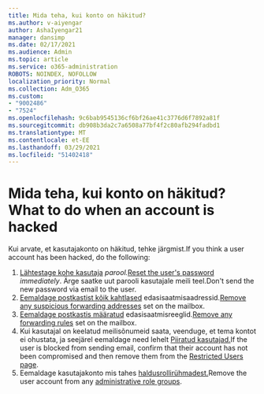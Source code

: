 ```yaml
---
title: Mida teha, kui konto on häkitud?
ms.author: v-aiyengar
author: AshaIyengar21
manager: dansimp
ms.date: 02/17/2021
ms.audience: Admin
ms.topic: article
ms.service: o365-administration
ROBOTS: NOINDEX, NOFOLLOW
localization_priority: Normal
ms.collection: Adm_O365
ms.custom:
- "9002486"
- "7524"
ms.openlocfilehash: 9c6bab9545136cf6bf26ae41c3776d6f7892a81f
ms.sourcegitcommit: db908b3da2c7a6508a77bf4f2c80afb294fadbd1
ms.translationtype: MT
ms.contentlocale: et-EE
ms.lasthandoff: 03/29/2021
ms.locfileid: "51402418"
---
```

# <a name="what-to-do-when-an-account-is-hacked"></a><span data-ttu-id="29422-102">Mida teha, kui konto on häkitud?</span><span class="sxs-lookup"><span data-stu-id="29422-102">What to do when an account is hacked</span></span>

<span data-ttu-id="29422-103">Kui arvate, et kasutajakonto on häkitud, tehke järgmist.</span><span class="sxs-lookup"><span data-stu-id="29422-103">If you think a user account has been hacked, do the following:</span></span>

1. <span data-ttu-id="29422-104">[Lähtestage kohe kasutaja](https://go.microsoft.com/fwlink/?linkid=2103704) *parool.*</span><span class="sxs-lookup"><span data-stu-id="29422-104">[Reset the user's password](https://go.microsoft.com/fwlink/?linkid=2103704) *immediately*.</span></span> <span data-ttu-id="29422-105">Ärge saatke uut parooli kasutajale meili teel.</span><span class="sxs-lookup"><span data-stu-id="29422-105">Don't send the new password via email to the user.</span></span>
1. <span data-ttu-id="29422-106">[Eemaldage postkastist kõik kahtlased](https://go.microsoft.com/fwlink/?linkid=2103705) edasisaatmisaadressid.</span><span class="sxs-lookup"><span data-stu-id="29422-106">[Remove any suspicious forwarding addresses](https://go.microsoft.com/fwlink/?linkid=2103705) set on the mailbox.</span></span>
1. <span data-ttu-id="29422-107">[Eemaldage postkastis määratud](https://go.microsoft.com/fwlink/?linkid=2103706) edasisaatmisreeglid.</span><span class="sxs-lookup"><span data-stu-id="29422-107">[Remove any forwarding rules](https://go.microsoft.com/fwlink/?linkid=2103706) set on the mailbox.</span></span>
1. <span data-ttu-id="29422-108">Kui kasutajal on keelatud meilisõnumeid saata, veenduge, et tema kontot ei ohustata, ja seejärel eemaldage need lehelt [Piiratud kasutajad.](https://go.microsoft.com/fwlink/?linkid=2103706)</span><span class="sxs-lookup"><span data-stu-id="29422-108">If the user is blocked from sending email, confirm that their account has not been compromised and then remove them from the [Restricted Users page](https://go.microsoft.com/fwlink/?linkid=2103706).</span></span>
1. <span data-ttu-id="29422-109">Eemaldage kasutajakonto mis tahes [haldusrollirühmadest.](https://go.microsoft.com/fwlink/?linkid=2092294)</span><span class="sxs-lookup"><span data-stu-id="29422-109">Remove the user account from any [administrative role groups](https://go.microsoft.com/fwlink/?linkid=2092294).</span></span>
